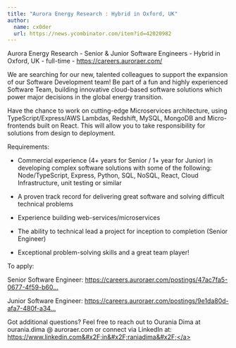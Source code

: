 ```yaml
---
title: "Aurora Energy Research : Hybrid in Oxford, UK"
author:
  name: cx0der
  url: https://news.ycombinator.com/item?id=42020982
---
```

Aurora Energy Research - Senior &amp; Junior Software Engineers - Hybrid in Oxford, UK - full-time - <a href="https:&#x2F;&#x2F;careers.auroraer.com&#x2F;" rel="nofollow">https:&#x2F;&#x2F;careers.auroraer.com&#x2F;</a>

We are searching for our new, talented colleagues to support the expansion of our Software Development team! Be part of a fun and highly experienced Software Team, building innovative cloud-based software solutions which power major decisions in the global energy transition.

Have the chance to work on cutting-edge Microservices architecture, using TypeScript&#x2F;Express&#x2F;AWS Lambdas, Redshift, MySQL, MongoDB and Micro-frontends built on React. This will allow you to take responsibility for solutions from design to deployment.

Requirements:

- Commercial experience (4+ years for Senior &#x2F; 1+ year for Junior) in developing complex software solutions with some of the following: Node&#x2F;TypeScript, Express, Python, SQL, NoSQL, React, Cloud Infrastructure, unit testing or similar

- A proven track record for delivering great software and solving difficult technical problems

- Experience building web-services&#x2F;microservices

- The ability to technical lead a project for inception to completion (Senior Engineer)

- Exceptional problem-solving skills and a great team player!

To apply:

Senior Software Engineer: <a href="https:&#x2F;&#x2F;careers.auroraer.com&#x2F;postings&#x2F;47ac7fa5-0677-4f59-b60e-41ac00859e36" rel="nofollow">https:&#x2F;&#x2F;careers.auroraer.com&#x2F;postings&#x2F;47ac7fa5-0677-4f59-b60...</a>

Junior Software Engineer: <a href="https:&#x2F;&#x2F;careers.auroraer.com&#x2F;postings&#x2F;9e1da80d-afa7-480f-a348-13719a5363fd" rel="nofollow">https:&#x2F;&#x2F;careers.auroraer.com&#x2F;postings&#x2F;9e1da80d-afa7-480f-a34...</a>

Got additional questions? Feel free to reach out to Ourania Dima at ourania.dima @ auroraer.com or connect via LinkedIn at: <a href="https:&#x2F;&#x2F;www.linkedin.com&#x2F;in&#x2F;raniadima&#x2F;" rel="nofollow">https:&#x2F;&#x2F;www.linkedin.com&#x2F;in&#x2F;raniadima&#x2F;</a>
<JobApplication />
